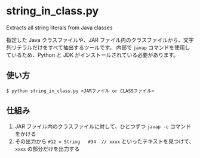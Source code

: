 # string_in_class.py
Extracts all string literals from Java classes

指定した Java クラスファイルや、JAR ファイル内のクラスファイルから、文字列リテラルだけをすべて抽出するツールです。
内部で `javap` コマンドを使用しているため、Python と JDK がインストールされている必要があります。

## 使い方

```
$ python string_in_class.py <JARファイル or CLASSファイル>
```

## 仕組み

1. JAR ファイル内のクラスファイルに対して、ひとつずつ `javap -c` コマンドをかける
2. その出力から `#12 = String   #34  // xxxx` といったテキストを見つけて、`xxxx` の部分だけを出力する

